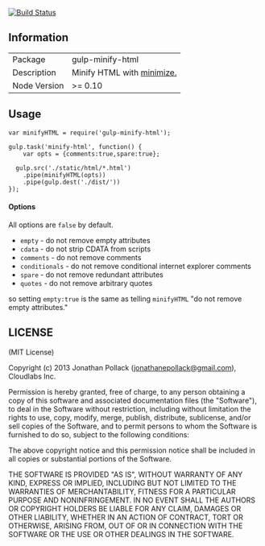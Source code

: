 [![Build Status](https://travis-ci.org/jonathanepollack/gulp-minify-html.png?branch=master)](https://travis-ci.org/jonathanepollack/gulp-minify-html)
## Information

<table>
<tr> 
<td>Package</td><td>gulp-minify-html</td>
</tr>
<tr>
<td>Description</td>
<td>Minify HTML with <a href="https://github.com/Moveo/minimize">minimize.</a></td>
</tr>
<tr>
<td>Node Version</td>
<td>>= 0.10</td>
</tr>
</table>

## Usage

```
var minifyHTML = require('gulp-minify-html');

gulp.task('minify-html', function() {
	var opts = {comments:true,spare:true};
	
  gulp.src('./static/html/*.html')
    .pipe(minifyHTML(opts))
    .pipe(gulp.dest('./dist/'))
});
```
#### Options
All options are `false` by default.

* `empty` - do not remove empty attributes
* `cdata` - do not strip CDATA from scripts
* `comments` - do not remove comments
* `conditionals` - do not remove conditional internet explorer comments
* `spare` - do not remove redundant attributes
* `quotes` - do not remove arbitrary quotes

so setting `empty:true` is the same as telling `minifyHTML` "do not remove empty attributes."

## LICENSE

(MIT License)

Copyright (c) 2013 Jonathan Pollack (<jonathanepollack@gmail.com>), Cloudlabs Inc.

Permission is hereby granted, free of charge, to any person obtaining
a copy of this software and associated documentation files (the
"Software"), to deal in the Software without restriction, including
without limitation the rights to use, copy, modify, merge, publish,
distribute, sublicense, and/or sell copies of the Software, and to
permit persons to whom the Software is furnished to do so, subject to
the following conditions:

The above copyright notice and this permission notice shall be
included in all copies or substantial portions of the Software.

THE SOFTWARE IS PROVIDED "AS IS", WITHOUT WARRANTY OF ANY KIND,
EXPRESS OR IMPLIED, INCLUDING BUT NOT LIMITED TO THE WARRANTIES OF
MERCHANTABILITY, FITNESS FOR A PARTICULAR PURPOSE AND
NONINFRINGEMENT. IN NO EVENT SHALL THE AUTHORS OR COPYRIGHT HOLDERS BE
LIABLE FOR ANY CLAIM, DAMAGES OR OTHER LIABILITY, WHETHER IN AN ACTION
OF CONTRACT, TORT OR OTHERWISE, ARISING FROM, OUT OF OR IN CONNECTION
WITH THE SOFTWARE OR THE USE OR OTHER DEALINGS IN THE SOFTWARE.
